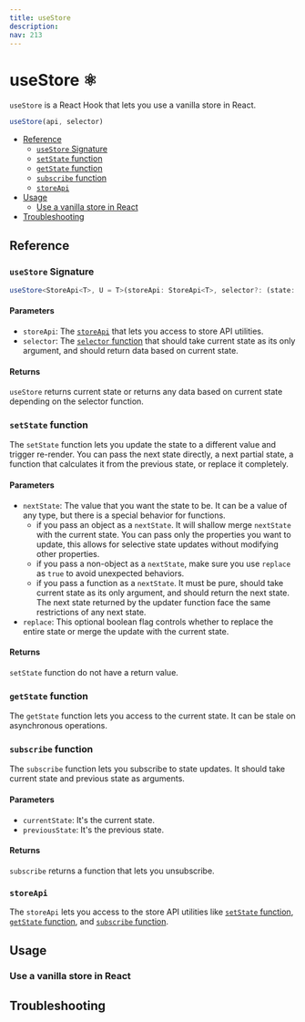 ```yaml
---
title: useStore
description:
nav: 213
---
```


# useStore ⚛️

`useStore` is a React Hook that lets you use a vanilla store in React.

```js
useStore(api, selector)
```

- [Reference](#reference)
  - [`useStore` Signature](#usestore-signature)
  - [`setState` function](#setstate-function)
  - [`getState` function](#getstate-function)
  - [`subscribe` function](#subscribe-function)
  - [`storeApi`](#storeapi)
- [Usage](#usage)
  - [Use a vanilla store in React](#use-a-vanilla-store-in-react)
- [Troubleshooting](#troubleshooting)

## Reference

### `useStore` Signature

```ts
useStore<StoreApi<T>, U = T>(storeApi: StoreApi<T>, selector?: (state: T) => U) => UseBoundStore<StoreApi<T>>
```

#### Parameters

- `storeApi`: The [`storeApi`](#storeapi) that lets you access to store API utilities.
- `selector`: The [`selector` function](#selector-function) that should take current state as its only argument, and
  should return data based on current state.

#### Returns

`useStore` returns current state or returns any data based on current state depending on the
selector function.

### `setState` function

The `setState` function lets you update the state to a different value and trigger re-render. You
can pass the next state directly, a next partial state, a function that calculates it from the
previous state, or replace it completely.

#### Parameters

- `nextState`: The value that you want the state to be. It can be a value of any type, but there is
  a special behavior for functions.
  - if you pass an object as a `nextState`. It will shallow merge `nextState` with the current
    state. You can pass only the properties you want to update, this allows for selective state
    updates without modifying other properties.
  - if you pass a non-object as a `nextState`, make sure you use `replace` as `true` to avoid
    unexpected behaviors.
  - if you pass a function as a `nextState`. It must be pure, should take current state as its
    only argument, and should return the next state. The next state returned by the updater
    function face the same restrictions of any next state.
- `replace`: This optional boolean flag controls whether to replace the entire state or merge the
  update with the current state.

#### Returns

`setState` function do not have a return value.

### `getState` function

The `getState` function lets you access to the current state. It can be stale on asynchronous
operations.

### `subscribe` function

The `subscribe` function lets you subscribe to state updates. It should take current state and
previous state as arguments.

#### Parameters

- `currentState`: It's the current state.
- `previousState`: It's the previous state.

#### Returns

`subscribe` returns a function that lets you unsubscribe.

### `storeApi`

The `storeApi` lets you access to the store API utilities like
[`setState` function](#setstate-function), [`getState` function](#getstate-function),
and [`subscribe` function](#subscribe-function).

## Usage

### Use a vanilla store in React

## Troubleshooting
